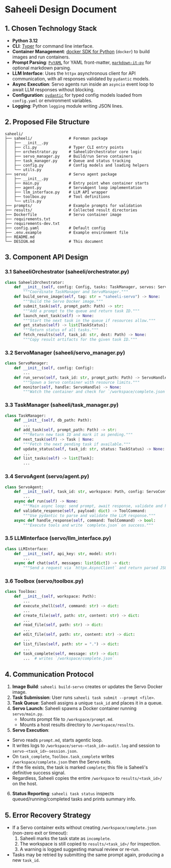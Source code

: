 # Saheeli Design Document

## 1. Chosen Technology Stack

- **Python 3.12**
- **CLI**: [Typer](https://typer.tiangolo.com/) for command line interface.
- **Container Management**: [docker SDK for Python](https://docker-py.readthedocs.io/) (`docker`) to build images and run containers.
- **Prompt Parsing**: [`PyYAML`](https://pyyaml.org/) for YAML front-matter, [`markdown-it-py`](https://github.com/executablebooks/markdown-it-py) for optional markdown parsing.
- **LLM Interface**: Uses the `httpx` asynchronous client for API communication, with all responses validated by `pydantic` models.
- **Async Execution**: Servo agents run inside an `asyncio` event loop to await LLM responses without blocking.
- **Configuration**: [`pydantic`](https://docs.pydantic.dev/) for typed config models loaded from `config.yaml` or environment variables.
- **Logging**: Python `logging` module writing JSON lines.

## 2. Proposed File Structure

```
saheeli/
├── saheeli/                # Foreman package
│   ├── __init__.py
│   ├── cli.py              # Typer CLI entry points
│   ├── orchestrator.py     # SaheeliOrchestrator core logic
│   ├── servo_manager.py    # Build/run Servo containers
│   ├── task_manager.py     # Queue and status tracking
│   ├── config.py           # Config models and loading helpers
│   └── utils.py
├── servo/                  # Servo agent package
│   ├── __init__.py
│   ├── main.py             # Entry point when container starts
│   ├── agent.py            # ServoAgent loop implementation
│   ├── llm_interface.py    # LLM API wrapper
│   ├── toolbox.py          # Tool definitions
│   └── utils.py
├── prompts/                # Example prompts for validation
├── results/                # Collected result directories
├── Dockerfile              # Servo container image
├── requirements.txt
├── requirements-dev.txt
├── config.yaml             # Default config
├── .env.example            # Example environment file
├── README.md
└── DESIGN.md               # This document
```

## 3. Component API Design

### 3.1 SaheeliOrchestrator (saheeli/orchestrator.py)
```python
class SaheeliOrchestrator:
    def __init__(self, config: Config, tasks: TaskManager, servos: ServoManager):
        """Coordinate TaskManager and ServoManager."""
    def build_servo_image(self, tag: str = "saheeli-servo") -> None:
        """Build the Servo Docker image."""
    def submit_task(self, prompt_path: Path) -> str:
        """Add a prompt to the queue and return task ID."""
    def launch_next_task(self) -> None:
        """Start the next task in the queue if resources allow."""
    def get_status(self) -> list[TaskStatus]:
        """Return status of all tasks."""
    def fetch_results(self, task_id: str, dest: Path) -> None:
        """Copy result artifacts for the given task ID."""
```

### 3.2 ServoManager (saheeli/servo_manager.py)
```python
class ServoManager:
    def __init__(self, config: Config):
        ...
    def run_servo(self, task_id: str, prompt_path: Path) -> ServoHandle:
        """Spawn a Servo container with resource limits."""
    def monitor(self, handle: ServoHandle) -> None:
        """Watch the container and check for `/workspace/complete.json` on exit."""
```

### 3.3 TaskManager (saheeli/task_manager.py)
```python
class TaskManager:
    def __init__(self, db_path: Path):
        ...
    def add_task(self, prompt_path: Path) -> str:
        """Return new task ID and mark it as pending."""
    def next_task(self) -> Task | None:
        """Fetch the next pending task if available."""
    def update_status(self, task_id: str, status: TaskStatus) -> None:
        ...
    def list_tasks(self) -> list[Task]:
        ...
```

### 3.4 ServoAgent (servo/agent.py)
```python
class ServoAgent:
    def __init__(self, task_id: str, workspace: Path, config: ServoConfig):
        ...
    async def run(self) -> None:
        """Main async loop: send prompt, await response, validate and handle."""
    def validate_response(self, payload: dict) -> ToolCommand:
        """Use pydantic to parse and validate the LLM response."""
    async def handle_response(self, command: ToolCommand) -> bool:
        """Execute tools and write `complete.json` on success."""
```

### 3.5 LLMInterface (servo/llm_interface.py)
```python
class LLMInterface:
    def __init__(self, api_key: str, model: str):
        ...
    async def chat(self, messages: list[dict]) -> dict:
        """Send a request via `httpx.AsyncClient` and return parsed JSON."""
```

### 3.6 Toolbox (servo/toolbox.py)
```python
class Toolbox:
    def __init__(self, workspace: Path):
        ...
    def execute_shell(self, command: str) -> dict:
        ...
    def create_file(self, path: str, content: str) -> dict:
        ...
    def read_file(self, path: str) -> dict:
        ...
    def edit_file(self, path: str, content: str) -> dict:
        ...
    def list_files(self, path: str = ".") -> dict:
        ...
    def task_complete(self, message: str) -> dict:
        ...  # writes `/workspace/complete.json`
```

## 4. Communication Protocol

1. **Image Build**: `saheeli build-servo` creates or updates the Servo Docker image.
2. **Task Submission**: User runs `saheeli task submit --prompt <file>`.
3. **Task Queue**: Saheeli assigns a unique `task_id` and places it in a queue.
4. **Servo Launch**: Saheeli spawns a Docker container running `servo/main.py`.
   - Mounts prompt file to `/workspace/prompt.md`.
   - Mounts a host results directory to `/workspace/results`.
5. **Servo Execution**:
  - Servo reads `prompt.md`, starts agentic loop.
  - It writes logs to `/workspace/servo-<task_id>-audit.log` and session to `servo-<task_id>-session.json`.
  - On `task_complete`, `Toolbox.task_complete` writes `/workspace/complete.json` then the Servo exits.
   - If the file exists, the task is marked `complete`; this file is Saheeli's definitive success signal.
   - Regardless, Saheeli copies the entire `/workspace` to `results/<task_id>/` on the host.
6. **Status Reporting**: `saheeli task status` inspects queued/running/completed tasks and prints summary info.

## 5. Error Recovery Strategy

- If a Servo container exits without creating `/workspace/complete.json` (non-zero exit or timeout):
  1. Saheeli marks the task state as `incomplete`.
  2. The workspace is still copied to `results/<task_id>/` for inspection.
  3. A warning is logged suggesting manual review or re-run.
- Tasks may be retried by submitting the same prompt again, producing a new `task_id`.

